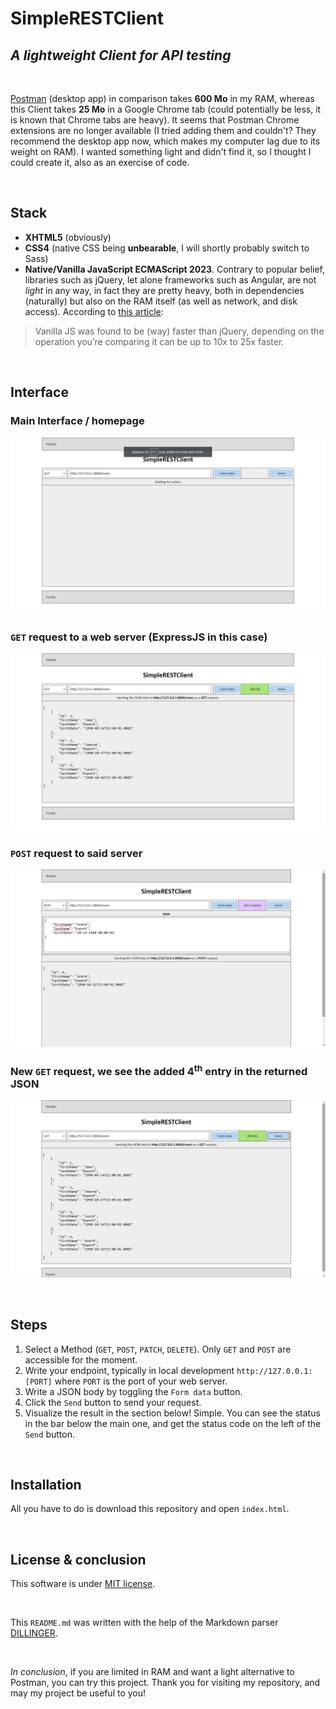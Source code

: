 # SimpleRESTClient
## _A lightweight Client for API testing_

<br/>

[Postman](https://postman.com) (desktop app) in comparison takes **600 Mo** in my RAM, whereas this Client takes **25 Mo** in a Google Chrome tab (could potentially be less, it is known that Chrome tabs are heavy). It seems that Postman Chrome extensions are no longer available (I tried adding them and couldn't? They recommend the desktop app now, which makes my computer lag due to its weight on RAM). I wanted something light and didn't find it, so I thought I could create it, also as an exercise of code.

<br/>

## Stack

- **XHTML5** (obviously)
- **CSS4** (native CSS being **unbearable**, I will shortly probably switch to Sass)
- **Native/Vanilla JavaScript ECMAScript 2023**. Contrary to popular belief, libraries such as jQuery, let alone frameworks such as Angular, are not _light_ in any way, in fact they are pretty heavy, both in dependencies (naturally) but also on the RAM itself (as well as network, and disk access). According to [this article](https://javascript.plainenglish.io/why-developers-prefer-vanilla-javascript-over-jquery-e707b249d421):

> Vanilla JS was found to be (way) faster than jQuery, depending on the operation you’re comparing it can be up to 10x to 25x faster.

<br/>

## Interface

### Main Interface / homepage

![main.png](screenshots/main.png)

### `GET` request to a web server (ExpressJS in this case)

![get-request.png](screenshots/get-request.png)

### `POST` request to said server

![post-request.png](screenshots/post-request.png)

### New `GET` request, we see the added 4<sup>th</sup> entry in the returned JSON

![get-request2.png](screenshots/get-request2.png)

<br/>

## Steps

1) Select a Method (`GET`, `POST`, `PATCH`, `DELETE`). Only `GET` and `POST` are accessible for the moment.
2) Write your endpoint, typically in local development `http://127.0.0.1:[PORT]` where `PORT` is the port of your web server.
3) Write a JSON body by toggling the `Form data` button.
4) Click the `Send` button to send your request.
5) Visualize the result in the section below! Simple. You can see the status in the bar below the main one, and get the status code on the left of the `Send` button.

<br/>

## Installation

All you have to do is download this repository and open `index.html`.

<br/>

## License & conclusion

This software is under [MIT license](https://memgraph.com/blog/what-is-mit-license).

<br/>

This `README.md` was written with the help of the Markdown parser [DILLINGER](https://dillinger.io/).

<br/>

_In conclusion_, if you are limited in RAM and want a light alternative to Postman, you can try this project. Thank you for visiting my repository, and may my project be useful to you!
